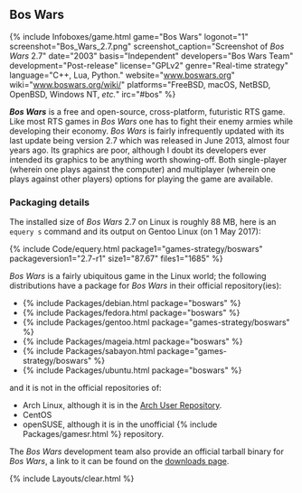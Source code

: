 ## Bos Wars
{% include Infoboxes/game.html game="Bos Wars" logonot="1" screenshot="Bos_Wars_2.7.png" screenshot_caption="Screenshot of <i>Bos Wars</i> 2.7" date="2003" basis="Independent" developers="Bos Wars Team" development="Post-release" license="GPLv2" genre="Real-time strategy" language="C++, Lua, Python." website="<a href='https://www.boswars.org/' link='_blank'>www.boswars.org</a>" wiki="<a href='https://www.boswars.org/wiki/' link='_blank'>www.boswars.org/wiki/</a>" platforms="FreeBSD, macOS, NetBSD, OpenBSD, Windows NT, <i>etc.</i>" irc="#bos" %}

***Bos Wars*** is a free and open-source, cross-platform, futuristic RTS game. Like most RTS games in *Bos Wars* one has to fight their enemy armies while developing their economy. *Bos Wars* is fairly infrequently updated with its last update being version 2.7 which was released in June 2013, almost four years ago. Its graphics are poor, although I doubt its developers ever intended its graphics to be anything worth showing-off. Both single-player (wherein one plays against the computer) and multiplayer (wherein one plays against other players) options for playing the game are available.

### Packaging details
The installed size of *Bos Wars* 2.7 on Linux is roughly 88 MB, here is an `equery s` command and its output on Gentoo Linux (on 1 May 2017):

{% include Code/equery.html package1="games-strategy/boswars" packageversion1="2.7-r1" size1="87.67" files1="1685" %}

*Bos Wars* is a fairly ubiquitous game in the Linux world; the following distributions have a package for *Bos Wars* in their official repository(ies):

* {% include Packages/debian.html package="boswars" %}
* {% include Packages/fedora.html package="boswars" %}
* {% include Packages/gentoo.html package="games-strategy/boswars" %}
* {% include Packages/mageia.html package="boswars" %}
* {% include Packages/sabayon.html package="games-strategy/boswars" %}
* {% include Packages/ubuntu.html package="boswars" %}

and it is not in the official repositories of:

* Arch Linux, although it is in the [Arch User Repository](https://aur.archlinux.org/packages/boswars).
* CentOS
* openSUSE, although it is in the unofficial {% include Packages/gamesr.html %} repository.

The *Bos Wars* development team also provide an official tarball binary for *Bos Wars*, a link to it can be found on the [downloads page](https://www.boswars.org/download.shtml).

{% include Layouts/clear.html %}

